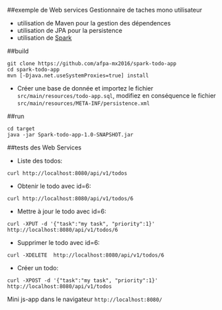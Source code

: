 ##exemple de Web services Gestionnaire de taches mono utilisateur 

 - utilisation de Maven pour la gestion des dépendences
 - utilisation de JPA pour la persistence
 - utilisation de [Spark](http://sparkjava.com)

##build
```
git clone https://github.com/afpa-mx2016/spark-todo-app
cd spark-todo-app
mvn [-Djava.net.useSystemProxies=true] install
```

 - Créer une base de donnée et importez le fichier `src/main/resources/todo-app.sql`, modifiez en conséquence le fichier `src/main/resources/META-INF/persistence.xml`

##run
```
cd target
java -jar Spark-todo-app-1.0-SNAPSHOT.jar
```

##tests des Web Services

 - Liste des todos:

 ```
 curl http://localhost:8080/api/v1/todos
 ```

 - Obtenir le todo avec id=6:

 ```
 curl http://localhost:8080/api/v1/todos/6
 ```

 - Mettre à jour le todo avec id=6:

 ```
 curl -XPUT -d '{"task":"my task", "priority":1}' http://localhost:8080/api/v1/todos/6
 ```

 - Supprimer le todo avec id=6:

 ```
 curl -XDELETE  http://localhost:8080/api/v1/todos/6
 ```

 - Créer un  todo:

 ```
 curl -XPOST -d '{"task":"my task", "priority":1}' http://localhost:8080/api/v1/todos
 ```


Mini js-app dans le navigateur `http://localhost:8080/`


